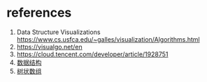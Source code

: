 # references

1. Data Structure Visualizations <https://www.cs.usfca.edu/~galles/visualization/Algorithms.html>
2. <https://visualgo.net/en>
3. <https://cloud.tencent.com/developer/article/1928751>
4. [数据结构](https://oi-wiki.org/ds/fenwick/)
5. [树状数组](https://zhuanlan.zhihu.com/p/93795692)
